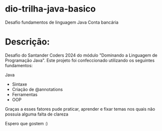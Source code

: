 # dio-trilha-java-basico
Desafio fundamentos de linguagem Java Conta bancária

# Descrição:

Desafio do Santander Coders 2024 do módulo "Dominando a Linguagem de Programação Java".
Este projeto foi confeccionado utilizando os seguintes fundamentos:

Java 
  - Sintaxe
  - Criação de @annotations
  - Ferramentas
  - OOP

Graças a esses fatores pude praticar, aprender e fixar temas nos quais não possuia alguma falta de clareza

Espero que gostem :)
